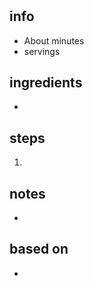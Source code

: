 # 

## info  
* About  minutes  
* servings  

## ingredients
* 

## steps  
1. 

## notes  
* 

## based on  
* 

